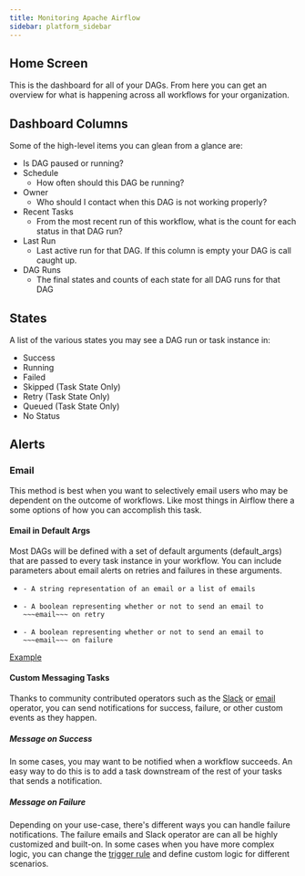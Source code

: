 ```yaml
---
title: Monitoring Apache Airflow
sidebar: platform_sidebar
---
```


## Home Screen
This is the dashboard for all of your DAGs. From here you can get an overview for what is happening across all workflows for your organization.

## Dashboard Columns
Some of the high-level items you can glean from a glance are:

* Is DAG paused or running?
* Schedule
  - How often should this DAG be running?
* Owner
  - Who should I contact when this DAG is not working properly?
* Recent Tasks
  - From the most recent run of this workflow, what is the count for each status in that DAG run?
* Last Run
  - Last active run for that DAG. If this column is empty your DAG is call caught up.
* DAG Runs
  - The final states and counts of each state for all DAG runs for that DAG

## States

A list of the various states you may see a DAG run or task instance in:

* Success
* Running
* Failed
* Skipped (Task State Only)
* Retry (Task State Only)
* Queued (Task State Only)
* No Status

## Alerts

### Email
This method is best when you want to selectively email users who may be dependent on the outcome of workflows. Like most things in Airflow there a some options of how you can accomplish this task.

#### Email in Default Args
Most DAGs will be defined with a set of default arguments (default_args) that are passed to every task instance in your workflow.
You can include parameters about email alerts on retries and failures in these arguments.

* ~~~email~~~
  - A string representation of an email or a list of emails
* ~~~email_on_retry~~~
  - A boolean representing whether or not to send an email to ~~~email~~~ on retry
* ~~~email_on_failure~~~
  - A boolean representing whether or not to send an email to ~~~email~~~ on failure

[Example](https://airflow.incubator.apache.org/tutorial.html?highlight=email)

#### Custom Messaging Tasks
Thanks to community contributed operators such as the [Slack](https://airflow.incubator.apache.org/_modules/slack_operator.html) or [email](https://pythonhosted.org/airflow/_modules/email_operator.html) operator, you can send notifications for success, failure, or other custom events as they happen.

##### Message on Success
In some cases, you may want to be notified when a workflow succeeds. An easy way to do this is to add a task downstream
of the rest of your tasks that sends a notification.

##### Message on Failure
Depending on your use-case, there's different ways you can handle failure notifications. The failure emails and Slack operator are can all be highly customized and built-on.
In some cases when you have more complex logic, you can change the [trigger rule](https://pythonhosted.org/airflow/concepts.html?highlight=trigger_rule#trigger-rules) and define custom logic for different scenarios.
